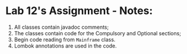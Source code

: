# Lab 12's Assignment - Notes:

1. All classes contain javadoc comments;
2. The classes contain code for the Compulsory and Optional sections;
3. Begin code reading from `Mainframe` class.
4. Lombok annotations are used in the code.